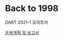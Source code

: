 # Back to 1998
DART 2021-1 모의투자 

[운용계획 및 보고서](Back%20to%201998%20%E1%84%8B%E1%85%AE%E1%86%AB%E1%84%8B%E1%85%AD%E1%86%BC%E1%84%87%E1%85%A9%E1%84%80%E1%85%A9%E1%84%89%E1%85%A5%205505add399864bca90ad9d907b1adf2d.md)

